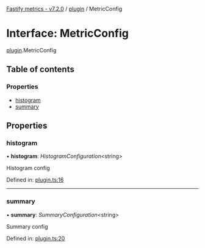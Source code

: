 [Fastify metrics - v7.2.0](../README.md) / [plugin](../modules/plugin.md) / MetricConfig

# Interface: MetricConfig

[plugin](../modules/plugin.md).MetricConfig

## Table of contents

### Properties

- [histogram](plugin.metricconfig.md#histogram)
- [summary](plugin.metricconfig.md#summary)

## Properties

### histogram

• **histogram**: *HistogramConfiguration*<string\>

Histogram config

Defined in: [plugin.ts:16](https://github.com/SkeLLLa/fastify-metrics/blob/a847821/src/plugin.ts#L16)

___

### summary

• **summary**: *SummaryConfiguration*<string\>

Summary config

Defined in: [plugin.ts:20](https://github.com/SkeLLLa/fastify-metrics/blob/a847821/src/plugin.ts#L20)
